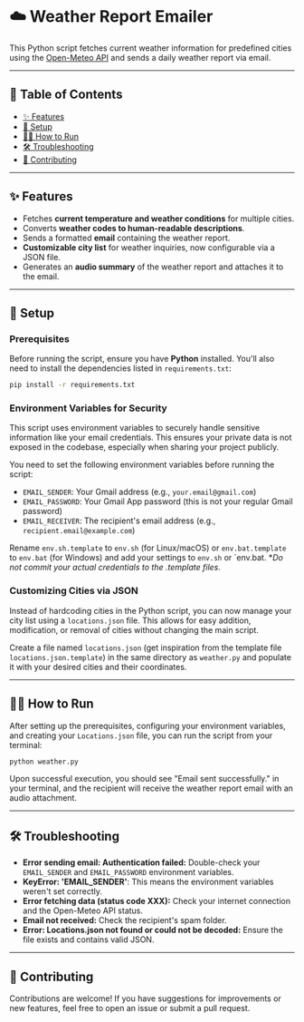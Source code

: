# ☁️ Weather Report Emailer

This Python script fetches current weather information for predefined cities using the [Open-Meteo API](https://open-meteo.com/) and sends a daily weather report via email.

---

## 📜 Table of Contents

* [✨ Features](#-features)
* [🚀 Setup](#-setup)
* [🏃‍♀️ How to Run](#️-how-to-run)
* [🛠️ Troubleshooting](#️-troubleshooting)
* [🤝 Contributing](#-contributing)

---

## ✨ Features

* Fetches **current temperature and weather conditions** for multiple cities.
* Converts **weather codes to human-readable descriptions**.
* Sends a formatted **email** containing the weather report.
* **Customizable city list** for weather inquiries, now configurable via a JSON file.
* Generates an **audio summary** of the weather report and attaches it to the email.

---

## 🚀 Setup

### Prerequisites

Before running the script, ensure you have **Python** installed. You'll also need to install the dependencies listed in `requirements.txt`:

```bash
pip install -r requirements.txt
```

### Environment Variables for Security

This script uses environment variables to securely handle sensitive information like your email credentials. This ensures your private data is not exposed in the codebase, especially when sharing your project publicly.

You need to set the following environment variables before running the script:

*   `EMAIL_SENDER`: Your Gmail address (e.g., `your.email@gmail.com`)
*   `EMAIL_PASSWORD`: Your Gmail App password (this is not your regular Gmail password)
*   `EMAIL_RECEIVER`: The recipient's email address (e.g., `recipient.email@example.com`)

Rename `env.sh.template` to `env.sh` (for Linux/macOS) or `env.bat.template` to `env.bat` (for Windows) and add your settings to `env.sh` or `env.bat.  **Do not commit your actual credentials to the *.template files.**


### Customizing Cities via JSON

Instead of hardcoding cities in the Python script, you can now manage your city list using a `locations.json` file. This allows for easy addition, modification, or removal of cities without changing the main script.

Create a file named `locations.json` (get inspiration from the template file `locations.json.template`)  in the same directory as `weather.py` and populate it with your desired cities and their coordinates.

---

## 🏃‍♀️ How to Run

After setting up the prerequisites, configuring your environment variables, and creating your `Locations.json` file, you can run the script from your terminal:

```bash
python weather.py
```

Upon successful execution, you should see "Email sent successfully." in your terminal, and the recipient will receive the weather report email with an audio attachment.

---

## 🛠️ Troubleshooting

*   **Error sending email: Authentication failed:** Double-check your `EMAIL_SENDER` and `EMAIL_PASSWORD` environment variables.
*   **KeyError: 'EMAIL_SENDER'**: This means the environment variables weren't set correctly.
*   **Error fetching data (status code XXX):** Check your internet connection and the Open-Meteo API status.
*   **Email not received:** Check the recipient's spam folder.
*   **Error: Locations.json not found or could not be decoded:** Ensure the file exists and contains valid JSON.

---

## 🤝 Contributing

Contributions are welcome! If you have suggestions for improvements or new features, feel free to open an issue or submit a pull request.
